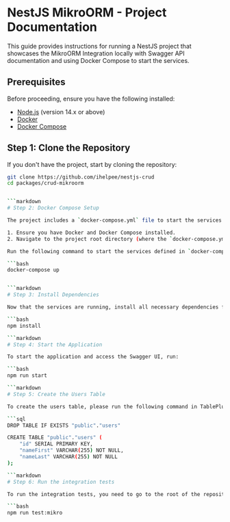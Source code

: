 # NestJS MikroORM - Project Documentation

This guide provides instructions for running a NestJS project that showcases the MikroORM Integration locally with Swagger API documentation and using Docker Compose to start the services.

## Prerequisites

Before proceeding, ensure you have the following installed:

- [Node.js](https://nodejs.org/) (version 14.x or above)
- [Docker](https://www.docker.com/)
- [Docker Compose](https://docs.docker.com/compose/)

## Step 1: Clone the Repository

If you don't have the project, start by cloning the repository:

```bash
git clone https://github.com/ihelpee/nestjs-crud
cd packages/crud-mikroorm


```markdown
# Step 2: Docker Compose Setup

The project includes a `docker-compose.yml` file to start the services (e.g., database, Redis, etc.) for your application.

1. Ensure you have Docker and Docker Compose installed.
2. Navigate to the project root directory (where the `docker-compose.yml` file is located).

Run the following command to start the services defined in `docker-compose.yml`:

```bash
docker-compose up


```markdown
# Step 3: Install Dependencies

Now that the services are running, install all necessary dependencies for the project:

```bash
npm install

```markdown
# Step 4: Start the Application

To start the application and access the Swagger UI, run:

```bash
npm run start

```markdown
# Step 5: Create the Users Table

To create the users table, please run the following command in TablePlus:

```sql
DROP TABLE IF EXISTS "public"."users"

CREATE TABLE "public"."users" (
    "id" SERIAL PRIMARY KEY,
    "nameFirst" VARCHAR(255) NOT NULL,
    "nameLast" VARCHAR(255) NOT NULL
);

```markdown
# Step 6: Run the integration tests

To run the integration tests, you need to go to the root of the repository and run 

```bash
npm run test:mikro
